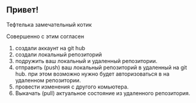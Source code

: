## Привет!

Тефтелька замечательный котик

Совершенно с этим согласен

1. создали аккаунт на git hub
2. создали локальный репозиторий
3. подружить ваш локальный и удаленный репозитории.
4. отправить (push) ваш локальный репозиторий в удаленный на git hub. при этом возможно нужно будет авторизоваться в на удаленном репозитории.
5. провести изменения с другого комьютера.
6. Выкачать (pull) актуальное состояние из удаленного репозитория.
